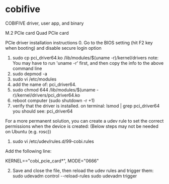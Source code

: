 # cobifive
COBIFIVE driver, user app, and binary

M.2 PCIe card
Quad PCIe card

PCIe driver installation instructions
0. Go to the BIOS setting (hit F2 key when booting) and disable secure login option
1. sudo cp pci_driver64.ko /lib/modules/$(uname -r)/kernel/drivers
note: You may have to run 'uname -r' first, and then copy the info to the above command line
2. sudo depmod -a
3. sudo vi /etc/modules
4. add the name of: pci_driver64.  
5. sudo chmod 644 /lib/modules/$(uname -r)/kernel/drivers/pci_driver64.ko
6. reboot computer (sudo shutdown -r +1)
7. verify that the driver is installed. on terminal: lsmod | grep pci_driver64
you should see: pci_driver64

For a more permanent solution, you can create a udev rule to set the correct permissions when the device is created:
(Below steps may not be needed on Ubuntu (e.g. rosc))

1. sudo vi /etc/udev/rules.d/99-cobi.rules

Add the following line:

KERNEL=="cobi_pcie_card*", MODE="0666"

2. Save and close the file, then reload the udev rules and trigger them:
sudo udevadm control --reload-rules
sudo udevadm trigger

